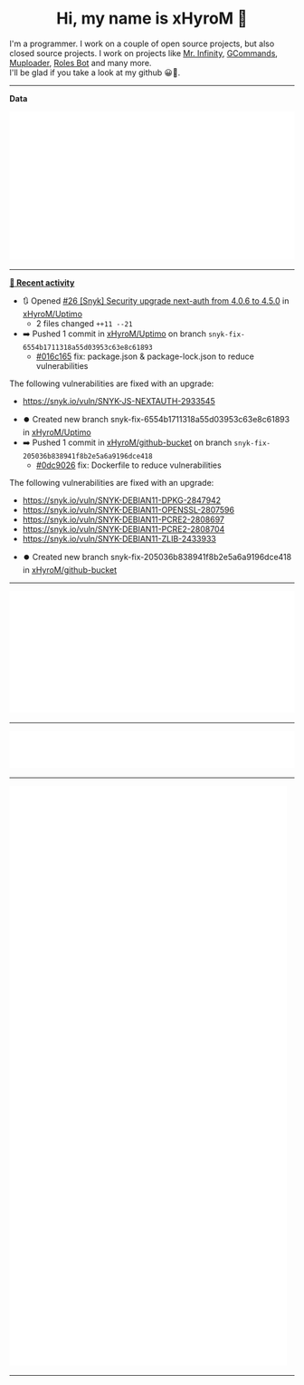 <p align="center">
    <!-- <img src="https://avatars.githubusercontent.com/u/56601352" width="192" alt="hyro's pfp" /> -->
    <h1 align="center">Hi, my name is xHyroM 👋</h1>
</p>

I'm a programmer. I work on a couple of open source projects, but also closed source projects. I work on projects like [Mr. Infinity](https://discord.com/oauth2/authorize?client_id=720321585625694239&scope=bot%20applications.commands&permissions=8&redirect_uri=https://blobs.gq/imanager&prompt=consent&response_type=code), [GCommands](https://github.com/Garlic-Team/GCommands), [Muploader](https://github.com/xHyroM/Muploder), [Roles Bot](https://github.com/xHyroM/roles-bot) and many more.  
I'll be glad if you take a look at my github 😀👀.

___
**Data**

<img src="https://github.com/xHyroM/xHyroM/blob/master/.cache/base.svg">

___

**[📰 Recent activity](https://github.com/xHyroM)**
* 🔃 Opened [#26 [Snyk] Security upgrade next-auth from 4.0.6 to 4.5.0](https://github.com/xHyroM/Uptimo/pull/26) in [xHyroM/Uptimo](https://github.com/xHyroM/Uptimo)
  * 2 files changed `++11 --21`
* ➡️ Pushed 1 commit in [xHyroM/Uptimo](https://github.com/xHyroM/Uptimo) on branch `snyk-fix-6554b1711318a55d03953c63e8c61893`
  * [#016c165](https://github.com/xHyroM/Uptimo/commit/016c165) fix: package.json &amp; package-lock.json to reduce vulnerabilities

The following vulnerabilities are fixed with an upgrade:
- https://snyk.io/vuln/SNYK-JS-NEXTAUTH-2933545
* ⏺️ Created new branch snyk-fix-6554b1711318a55d03953c63e8c61893 in [xHyroM/Uptimo](https://github.com/xHyroM/Uptimo)
* ➡️ Pushed 1 commit in [xHyroM/github-bucket](https://github.com/xHyroM/github-bucket) on branch `snyk-fix-205036b838941f8b2e5a6a9196dce418`
  * [#0dc9026](https://github.com/xHyroM/github-bucket/commit/0dc9026) fix: Dockerfile to reduce vulnerabilities

The following vulnerabilities are fixed with an upgrade:
- https://snyk.io/vuln/SNYK-DEBIAN11-DPKG-2847942
- https://snyk.io/vuln/SNYK-DEBIAN11-OPENSSL-2807596
- https://snyk.io/vuln/SNYK-DEBIAN11-PCRE2-2808697
- https://snyk.io/vuln/SNYK-DEBIAN11-PCRE2-2808704
- https://snyk.io/vuln/SNYK-DEBIAN11-ZLIB-2433933
* ⏺️ Created new branch snyk-fix-205036b838941f8b2e5a6a9196dce418 in [xHyroM/github-bucket](https://github.com/xHyroM/github-bucket)


___

<img src="https://github.com/xHyroM/xHyroM/blob/master/.cache/isocalendar.svg">

___

<img src="https://github.com/xHyroM/xHyroM/blob/master/.cache/languages.svg">

___

<img src="https://github.com/xHyroM/xHyroM/blob/master/.cache/achievements.svg">

___
